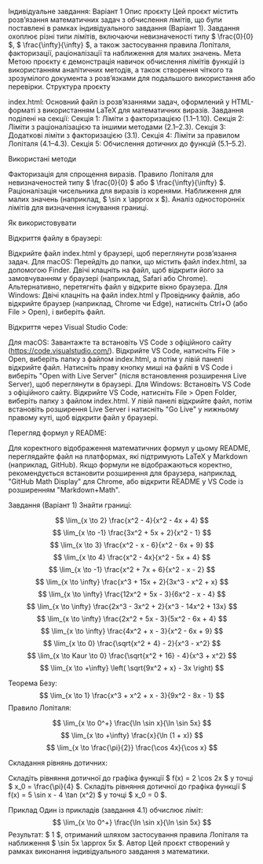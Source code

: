 Індивідуальне завдання: Варіант 1
Опис проєкту
Цей проєкт містить розв’язання математичних задач з обчислення лімітів, що були поставлені в рамках індивідуального завдання (Варіант 1). Завдання охоплює різні типи лімітів, включаючи невизначеності типу $ \frac{0}{0} $, $ \frac{\infty}{\infty} $, а також застосування правила Лопіталя, факторизації, раціоналізації та наближення для малих значень.
Мета
Метою проєкту є демонстрація навичок обчислення лімітів функцій із використанням аналітичних методів, а також створення чіткого та зрозумілого документа з розв’язками для подальшого використання або перевірки.
Структура проєкту

index.html: Основний файл із розв’язаннями задач, оформлений у HTML-форматі з використанням LaTeX для математичних виразів. Завдання поділені на секції:
Секція 1: Ліміти з факторизацією (1.1–1.10).
Секція 2: Ліміти з раціоналізацією та іншими методами (2.1–2.3).
Секція 3: Додаткові ліміти з факторизацією (3.1).
Секція 4: Ліміти за правилом Лопіталя (4.1–4.3).
Секція 5: Обчислення дотичних до функцій (5.1–5.2).



Використані методи

Факторизація для спрощення виразів.
Правило Лопіталя для невизначеностей типу $ \frac{0}{0} $ або $ \frac{\infty}{\infty} $.
Раціоналізація чисельника для виразів із коренями.
Наближення для малих значень (наприклад, $ \sin x \approx x $).
Аналіз односторонніх лімітів для визначення існування границі.

Як використовувати

Відкриття файлу в браузері:

Відкрийте файл index.html у браузері, щоб переглянути розв’язання задач.
Для macOS: Перейдіть до папки, що містить файл index.html, за допомогою Finder. Двічі клацніть на файл, щоб відкрити його за замовчуванням у браузері (наприклад, Safari або Chrome). Альтернативно, перетягніть файл у відкрите вікно браузера.
Для Windows: Двічі клацніть на файл index.html у Провіднику файлів, або відкрийте браузер (наприклад, Chrome чи Edge), натисніть Ctrl+O (або File > Open), і виберіть файл.


Відкриття через Visual Studio Code:

Для macOS: Завантажте та встановіть VS Code з офіційного сайту (https://code.visualstudio.com/). Відкрийте VS Code, натисніть File > Open, виберіть папку з файлом index.html, а потім у лівій панелі відкрийте файл. Натисніть праву кнопку миші на файлі в VS Code і виберіть "Open with Live Server" (після встановлення розширення Live Server), щоб переглянути в браузері.
Для Windows: Встановіть VS Code з офіційного сайту. Відкрийте VS Code, натисніть File > Open Folder, виберіть папку з файлом index.html. У лівій панелі відкрийте файл, потім встановіть розширення Live Server і натисніть "Go Live" у нижньому правому куті, щоб відкрити файл у браузері.


Перегляд формул у README:

Для коректного відображення математичних формул у цьому README, переглядайте файл на платформах, які підтримують LaTeX у Markdown (наприклад, GitHub). Якщо формули не відображаються коректно, рекомендується встановити розширення для браузера, наприклад, "GitHub Math Display" для Chrome, або відкрити README у VS Code із розширенням "Markdown+Math".



Завдання (Варіант 1)
Знайти границі:

$$ \lim_{x \to 2} \frac{x^2 - 4}{x^2 - 4x + 4} $$
$$ \lim_{x \to -1} \frac{3x^2 + 5x + 2}{x^2 - 1} $$
$$ \lim_{x \to 3} \frac{x^2 - x - 6}{x^2 - 6x + 9} $$
$$ \lim_{x \to 4} \frac{x^2 - 4x}{x^2 - 5x + 4} $$
$$ \lim_{x \to -1} \frac{x^2 + 7x + 6}{x^2 - x - 2} $$
$$ \lim_{x \to \infty} \frac{x^3 + 15x + 2}{3x^3 - x^2 + x} $$
$$ \lim_{x \to \infty} \frac{12x^2 + 5x - 3}{6x^2 - x - 4} $$
$$ \lim_{x \to \infty} \frac{2x^3 - 3x^2 + 2}{x^3 - 14x^2 + 13x} $$
$$ \lim_{x \to \infty} \frac{2x^2 + 5x - 3}{5x^2 - 6x + 4} $$
$$ \lim_{x \to \infty} \frac{4x^2 + x - 3}{x^2 - 6x + 9} $$
$$ \lim_{x \to 0} \frac{\sqrt{x^2 + 4} - 2}{x^3 - x^2} $$
$$ \lim_{x \to  Kaur \to 0} \frac{\sqrt{x^2 + 16} - 4}{x^3 + x^2} $$
$$ \lim_{x \to +\infty} \left( \sqrt{9x^2 + x} - 3x \right) $$

Теорема Безу:
$$ \lim_{x \to 1} \frac{x^3 + x^2 + x - 3}{9x^2 - 8x - 1} $$
Правило Лопіталя:

$$ \lim_{x \to 0^+} \frac{\ln \sin x}{\ln \sin 5x} $$
$$ \lim_{x \to +\infty} \frac{x}{\ln (1 + x)} $$
$$ \lim_{x \to \frac{\pi}{2}} \frac{\cos 4x}{\cos x} $$

Складання рівнянь дотичних:

Складіть рівняння дотичної до графіка функції $ f(x) = 2 \cos 2x $ у точці $ x_0 = \frac{\pi}{4} $.
Складіть рівняння дотичної до графіка функції $ f(x) = 5 \sin x - 4 \tan (x^2) $ у точці $ x_0 = 0 $.

Приклад
Один із прикладів (завдання 4.1) обчислює ліміт:$$ \lim_{x \to 0^+} \frac{\ln \sin x}{\ln \sin 5x} $$Результат: $ 1 $, отриманий шляхом застосування правила Лопіталя та наближення $ \sin 5x \approx 5x $.
Автор
Цей проєкт створений у рамках виконання індивідуального завдання з математики.
